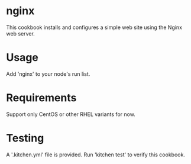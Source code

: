 # nginx

This cookbook installs and configures a simple web site using the Nginx web server.

Usage
=====
Add 'nginx' to your node's run list.

Requirements
============
Support only CentOS or other RHEL variants for now.

Testing
=======
A '.kitchen.yml' file is provided. Run 'kitchen test' to verify this cookbook.
